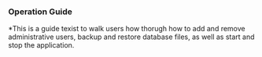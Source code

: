 ### Operation Guide

*This is a guide texist to walk users how thorugh how
to add and remove administrative users, backup and restore
database files, as well as start and stop the application.
